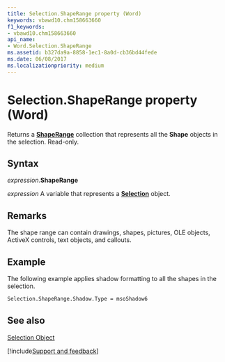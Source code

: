 ```yaml
---
title: Selection.ShapeRange property (Word)
keywords: vbawd10.chm158663660
f1_keywords:
- vbawd10.chm158663660
api_name:
- Word.Selection.ShapeRange
ms.assetid: b327da9a-8858-1ec1-8a0d-cb36bd44fede
ms.date: 06/08/2017
ms.localizationpriority: medium
---
```



# Selection.ShapeRange property (Word)

Returns a **[ShapeRange](Word.shaperange.md)** collection that represents all the **Shape** objects in the selection. Read-only.


## Syntax

_expression_.**ShapeRange**

_expression_ A variable that represents a **[Selection](Word.Selection.md)** object.


## Remarks

The shape range can contain drawings, shapes, pictures, OLE objects, ActiveX controls, text objects, and callouts. 


## Example

The following example applies shadow formatting to all the shapes in the selection.


```vb
Selection.ShapeRange.Shadow.Type = msoShadow6
```


## See also


[Selection Object](Word.Selection.md)

[!include[Support and feedback](~/includes/feedback-boilerplate.md)]